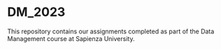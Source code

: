 # DM_2023
This repository contains our assignments completed as part of the Data Management course at Sapienza University. 
